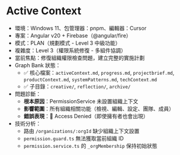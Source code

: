 # Active Context

- 環境：Windows 11、包管理器：pnpm、編輯器：Cursor
- 專案：Angular v20 + Firebase（@angular/fire）
- 模式：PLAN（規劃模式 - Level 3 中級功能）
- 複雜度：Level 3（權限系統修復 - 多組件協調）
- 當前焦點：修復組織權限檢查問題，建立完整的實施計劃
- Graph Bank 狀態：
  - ✅ 核心檔案：`activeContext.md`, `progress.md`, `projectbrief.md`, `productContext.md`, `systemPatterns.md`, `techContext.md`
  - ✅ 子目錄：`creative/`, `reflection/`, `archive/`
- 問題診斷：
  - **根本原因**：PermissionService 未設置組織上下文
  - **影響範圍**：所有組織相關功能（檢視、編輯、設定、團隊、成員）
  - **錯誤表現**：🚫 Access Denied（即使擁有者也會出現）
- 技術分析：
  - 路由 `/organizations/:orgId` 缺少組織上下文設置
  - `permission.guard.ts` 無法獲取當前組織 ID
  - `permission.service.ts` 的 `_orgMembership` 保持初始狀態
